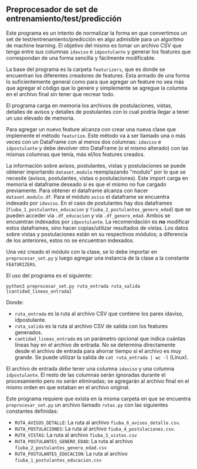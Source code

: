 ## Preprocesador de set de entrenamiento/test/predicción

Este programa es un intento de normalizar la forma en que convertimos un set de test/entrenamiento/predicción
en algo admisible para un algoritmo de machine learning. El objetivo del mismo es tomar un archivo CSV que tenga entre sus columnas `idaviso` e `idpostulante` y generar los features que correspondan de una forma sencilla y fácilmente modificable.

La base del programa es la carpeta `featurizers`, que es donde se encuentran los diferentes creadores de features. Esta armado de una forma lo suficientemente general como para que agregar un feature no sea más que agregar el código que lo genere y simplemente se agregue la columna en el archivo final sin tener que recrear todo.

El programa carga en memoria los archivos de postulaciones, vistas, detalles de avisos y detalles de postulantes con lo cual podría llegar a tener un uso elevado de memoria.

Para agregar un nuevo feature alcanza con crear una nueva clase que implemente el método `featurize`. Este método va a ser llamado una o más veces con un DataFrame con al menos dos columnas: `idaviso` e `idpostulante` y debe devolver otro DataFrame (o el mismo alterado) con las mismas columnas que tenía, más el/los features creados.

La información sobre avisos, postulantes, vistas y postulaciones se puede obtener importando `dataset.modulo` reemplazando "modulo" por lo que se necesite (avisos, postulantes, vistas o postulaciones). Este import carga en memoria el dataframe deseado si es que el mismo no fue cargado previamente. Para obtener el dataframe alcanza con hacer `dataset.modulo.df`. Para el módulo `aviso` el dataframe se encuentra indexado por `idaviso`. En el caso de postulantes hay dos dataframes (`fiuba_1_postulantes_educacion` y `fiuba_2_postulantes_genero_edad`) que se pueden acceder via `.df_educacion` y via `.df_genero_edad`. Ambos se encuentran indexados por `idpostulante`. La recomendación es **no** modificar estos dataframes, sino hacer copias/utilizar resultados de vistas. Los datos sobre vistas y postulaciones están en su respectivos módulos; a diferencia de los anteriores, estos no se encuentran indexados.

Una vez creado el módulo con la clase, se lo debe importar en `preprocesar_set.py` y luego agregar una instancia de la clase a la constante `FEATURIZERS`.

El uso del programa es el siguiente:

`python3 preprocesar_set.py ruta_entrada ruta_salida [cantidad_lineas_entrada]`

Donde:
- `ruta_entrada` es la ruta al archivo CSV que contiene los pares idaviso, idpostulante.
- `ruta_salida` es la ruta al archivo CSV de salida con los features generados.
- `cantidad_lineas_entrada` es un parámetro opcional que indica cuántas líneas hay en el archivo de entrada. No se determina directamente desde el archivo de entrada para ahorrar tiempo si el archivo es muy grande. Se puede utilizar la salida de `cat ruta_entrada | wc -l` (Linux).

El archivo de entrada *debe* tener una columna `idaviso` y una columna `idpostulante`. El resto de las columnas serán ignoradas durante el procesamiento pero no serán eliminadas; se agregarán al archivo final en el mismo orden en que estaban en el archivo original.

Este programa requiere que exista en la misma carpeta en que se encuentra `preprocesar_set.py` un archivo llamado `rutas.py` con las siguientes constantes definidas:
- `RUTA_AVISOS_DETALLE`: La ruta al archivo `fiuba_6_avisos_detalle.csv`.
- `RUTA_POSTULACIONES`: La ruta al archivo `fiuba_4_postulaciones.csv`.
- `RUTA_VISTAS`: La ruta al archivo `fiuba_3_vistas.csv`
- `RUTA_POSTULANTES_GENERO_EDAD`: La ruta al archivo `fiuba_2_postulantes_genero_edad.csv`
- `RUTA_POSTULANTES_EDUCACION`: La ruta al archivo `fiuba_1_postulantes_educacion.csv`